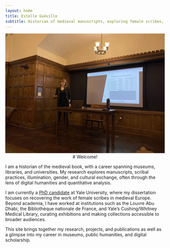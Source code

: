 ```yaml
---
layout: home
title: Estelle Guéville
subtitle: Historian of medieval manuscripts, exploring female scribes, book culture, and digital humanities.
---
```


<a href="/assets/img/medievallunch.jpg" data-lightbox="PBP" data-title="Paris Bible Project ©Serena Strecker">
  <img src="/assets/img/medievallunch.jpg" title="Paris Bible Project ©Serena Strecker">
</a>

<div align="center"> # Welcome! </div>

I am a historian of the medieval book, with a career spanning museums, libraries, and universities. My research explores manuscripts, scribal practices, illumination, gender, and cultural exchange, often through the lens of digital humanities and quantitative analysis.

I am currently a <a href="https://medieval.yale.edu/people/estelle-gu-ville">PhD candidate</a>  at Yale University, where my dissertation focuses on recovering the work of female scribes in medieval Europe. Beyond academia, I have worked at institutions such as the Louvre Abu Dhabi, the Bibliothèque nationale de France, and Yale’s Cushing/Whitney Medical Library, curating exhibitions and making collections accessible to broader audiences.

This site brings together my research, projects, and publications as well as a glimpse into my career in museums, public humanities, and digital scholarship.